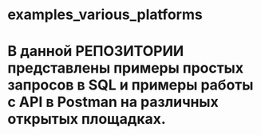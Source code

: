 # examples_various_platforms
# В данной РЕПОЗИТОРИИ представлены примеры простых запросов в SQL и примеры работы с API в Postman на различных открытых площадках.

